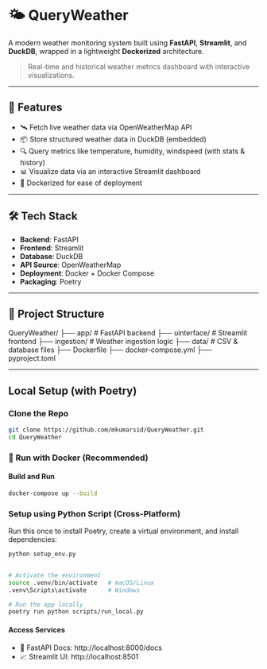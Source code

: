 # 🌤️ QueryWeather

A modern weather monitoring system built using **FastAPI**, **Streamlit**, and **DuckDB**, wrapped in a lightweight **Dockerized** architecture.

> Real-time and historical weather metrics dashboard with interactive visualizations.

---

## 🚀 Features

- 🛰️ Fetch live weather data via OpenWeatherMap API
- 📦 Store structured weather data in DuckDB (embedded)
- 🔍 Query metrics like temperature, humidity, windspeed (with stats & history)
- 📊 Visualize data via an interactive Streamlit dashboard
- 🐳 Dockerized for ease of deployment

---

## 🛠️ Tech Stack

- **Backend**: FastAPI
- **Frontend**: Streamlit
- **Database**: DuckDB
- **API Source**: OpenWeatherMap
- **Deployment**: Docker + Docker Compose
- **Packaging**: Poetry

---

## 🧱 Project Structure

QueryWeather/ ├── app/ # FastAPI backend ├── uinterface/ # Streamlit frontend ├── ingestion/ # Weather ingestion logic ├── data/ # CSV & database files ├── Dockerfile ├── docker-compose.yml ├── pyproject.toml

---

## Local Setup (with Poetry)

### Clone the Repo

```bash
git clone https://github.com/mkumarsid/QueryWeather.git
cd QueryWeather

```

### 🐳 Run with Docker (Recommended)

#### Build and Run

```bash
docker-compose up --build
```

### Setup using Python Script (Cross-Platform)

Run this once to install Poetry, create a virtual environment, and install dependencies:

```bash
python setup_env.py


# Activate the environment
source .venv/bin/activate   # macOS/Linux
.venv\Scripts\activate      # Windows

# Run the app locally
poetry run python scripts/run_local.py
```

#### Access Services

- 🚀 FastAPI Docs: http://localhost:8000/docs
- 📈 Streamlit UI: http://localhost:8501
